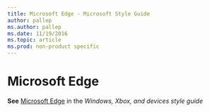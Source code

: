 ```yaml
---
title: Microsoft Edge - Microsoft Style Guide
author: pallep
ms.author: pallep
ms.date: 11/19/2016
ms.topic: article
ms.prod: non-product specific
---
```


# Microsoft Edge

**See** [Microsoft Edge](https://worldready.cloudapp.net/Styleguide/Read?id=2547&topicid=32472) in the *Windows, Xbox, and devices style guide*
